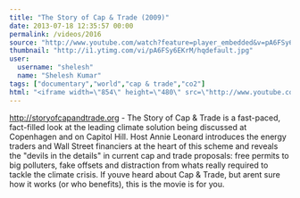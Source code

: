 ```yaml
---
title: "The Story of Cap & Trade (2009)"
date: 2013-07-18 12:35:57 00:00
permalink: /videos/2016
source: "http://www.youtube.com/watch?feature=player_embedded&v=pA6FSy6EKrM"
thumbnail: "http://i1.ytimg.com/vi/pA6FSy6EKrM/hqdefault.jpg"
user:
  username: "shelesh"
  name: "Shelesh Kumar"
tags: ["documentary","world","cap & trade","co2"]
html: "<iframe width=\"854\" height=\"480\" src=\"http://www.youtube.com/embed/pA6FSy6EKrM?wmode=transparent&feature=oembed\" frameborder=\"0\" allowfullscreen></iframe>"
---
```


http://storyofcapandtrade.org - The Story of Cap & Trade is a fast-paced, fact-filled look at the leading climate solution being discussed at Copenhagen and on Capitol Hill. Host Annie Leonard introduces the energy traders and Wall Street financiers at the heart of this scheme and reveals the "devils in the details" in current cap and trade proposals: free permits to big polluters, fake offsets and distraction from whats really required to tackle the climate crisis. If youve heard about Cap & Trade, but arent sure how it works (or who benefits), this is the movie is for you.